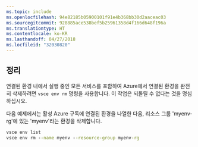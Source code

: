 ```yaml
---
ms.topic: include
ms.openlocfilehash: 94e82185b05900101f91e4b368bb30d2aaceac03
ms.sourcegitcommit: 928885ace538bef5b25961358d4f166d648f196a
ms.translationtype: HT
ms.contentlocale: ko-KR
ms.lasthandoff: 04/27/2018
ms.locfileid: "32030820"
---
```

## <a name="clean-up"></a>정리
연결된 환경 내에서 실행 중인 모든 서비스를 포함하여 Azure에서 연결된 환경을 완전히 삭제하려면 `vsce env rm` 명령을 사용합니다. 이 작업은 되돌릴 수 없다는 것을 명심하십시오.

다음 예제에서는 활성 Azure 구독에 연결된 환경을 나열한 다음, 리소스 그룹 'myenv-rg'에 있는 'myenv'라는 환경을 삭제합니다.

```cmd
vsce env list
vsce env rm --name myenv --resource-group myenv-rg
```

